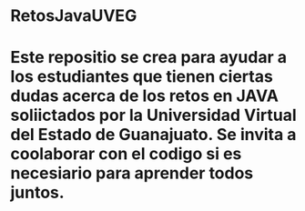 # RetosJavaUVEG
# Este repositio se crea para ayudar a los estudiantes que tienen ciertas dudas acerca de los retos en JAVA soliictados por la Universidad Virtual del Estado de Guanajuato. Se invita a coolaborar con el codigo si es necesiario para aprender todos juntos.
